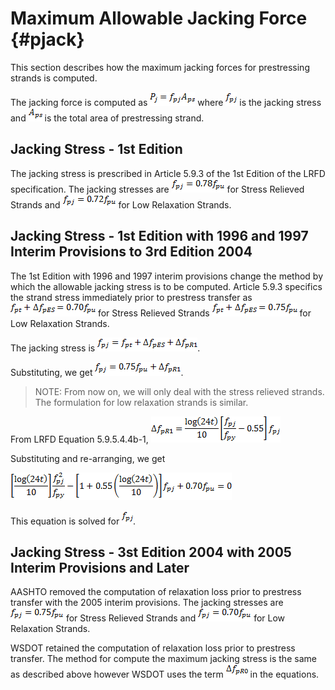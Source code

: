 Maximum Allowable Jacking Force {#pjack}
======================================
This section describes how the maximum jacking forces for prestressing strands is computed.

The jacking force is computed as <img src="Pjack.png"> where <img src=fpj.png> is the jacking stress and <img src=Aps.png> is the total area of prestressing strand.

Jacking Stress - 1st Edition
------------------------------
The jacking stress is prescribed in Article 5.9.3 of the 1st Edition of the LRFD specification. The jacking stresses are <img src=fpj_SR_1994.png> for Stress Relieved Strands and <img src=fpj_LR_1994.png> for Low Relaxation Strands.

Jacking Stress - 1st Edition with 1996 and 1997 Interim Provisions to 3rd Edition 2004
------------------------------------------------------------------------------
The 1st Edition with 1996 and 1997 interim provisions change the method by which the allowable jacking stress is to be computed. Article 5.9.3 specifics the strand stress immediately prior to prestress transfer as <img src=fpt_LR_1997.png> for Stress Relieved Strands <img src=fpt_SR_1997.png> for Low Relaxation Strands.

The jacking stress is <img src=fpj_1997.png>.

Substituting, we get <img src=fpj_1997a.png>.

> NOTE: From now on, we will only deal with the stress relieved strands. The formulation for low relaxation strands is similar.

From LRFD Equation 5.9.5.4.4b-1, <img src=deltaFpR1.png>

Substituting and re-arranging, we get

<img src=SolveForFpj.png>
 
This equation is solved for <img src=fpj.png>.

Jacking Stress - 3st Edition 2004 with 2005 Interim Provisions and Later
------------------------------------------------------------------------------
AASHTO removed the computation of relaxation loss prior to prestress transfer with the 2005 interim provisions. The jacking stresses are <img src=fpj_SR_2005.png> for Stress Relieved Strands and <img src=fpj_LR_2005.png> for Low Relaxation Strands.

WSDOT retained the computation of relaxation loss prior to prestress transfer. The method for compute the maximum jacking stress is the same as described above however WSDOT uses the term <img src=deltaFpR0.png> in the equations.